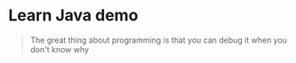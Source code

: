 # Learn Java demo
> The great thing about programming is that you can debug it when you don't know why

